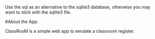 Use the sql as an alternative to the sqlite3 database, otherwise you may want to stick with the sqlite3 file.


#About the App:

ClassRooM is a simple web app to emulate a classroom register. 
